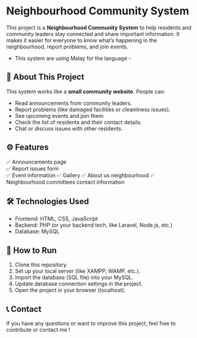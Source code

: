 # Neighbourhood Community System

This project is a **Neighbourhood Community System** to help residents and community leaders stay connected and share important information. It makes it easier for everyone to know what’s happening in the neighbourhood, report problems, and join events.

- This system are using Malay for the language - 

## 📌 About This Project
This system works like a **small community website**. People can:
- Read announcements from community leaders.
- Report problems (like damaged facilities or cleanliness issues).
- See upcoming events and join them.
- Check the list of residents and their contact details.
- Chat or discuss issues with other residents.

## ⚙️ Features
✅ Announcements page  
✅ Report issues form  
✅ Event information 
✅ Gallery
✅ About us neighbourhood
✅ Neighbourhood committees contact information

## 🛠️ Technologies Used
- Frontend: HTML, CSS, JavaScript  
- Backend: PHP (or your backend tech, like Laravel, Node.js, etc.)  
- Database: MySQL  

## 📂 How to Run
1. Clone this repository.
2. Set up your local server (like XAMPP, WAMP, etc.).
3. Import the database (SQL file) into your MySQL.
4. Update database connection settings in the project.
5. Open the project in your browser (localhost).

## 📞 Contact
If you have any questions or want to improve this project, feel free to contribute or contact me !
